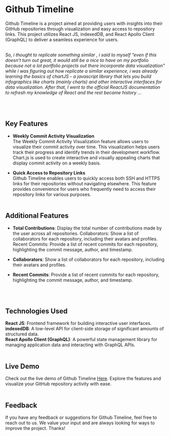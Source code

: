 # Github Timeline

Github Timeline is a project aimed at providing users with insights into their GitHub repositories through visualization and easy access to repository links. This project utilizes React JS, indexedDB, and React Apollo Client (GraphQL) to deliver a seamless experience for users.
<br>
<br>

<i>So, i thought to replicate something similar , i said to myself “even if this doesn’t turn out great, it would still be a nice to have on my portfolio because not a lot portfolio projects out there incorporate data visualization”<br> while i was figuring out how replicate a similar experience, i was already learning the basics of chartJS - a javascript library that lets you build infographics like charts (mainly charts) and other interactive interfaces for data visualization.
After that, I went to the official ReactJS documentation to refresh my knowledge of React and the rest became history …</i>

<br>
<br>

## Key Features

- <b>Weekly Commit Activity Visualization</b> <br>
  The Weekly Commit Activity Visualization feature allows users to visualize their commit activity over time. This visualization helps users track their progress and identify trends in their development workflow. Chart.js is used to create interactive and visually appealing charts that display commit activity on a weekly basis.<br>

- <b>Quick Access to Repository Links</b> <br>
  Github Timeline enables users to quickly access both SSH and HTTPS links for their repositories without navigating elsewhere. This feature provides convenience for users who frequently need to access their repository links for various purposes.
  <br>
  <br>

## Additional Features

- <b>Total Contributions</b>: Display the total number of contributions made by the user across all repositories.
  Collaborators: Show a list of collaborators for each repository, including their avatars and profiles.
  Recent Commits: Provide a list of recent commits for each repository, highlighting the commit message, author, and timestamp.

- <b>Collaborators</b>: Show a list of collaborators for each repository, including their avatars and profiles.
- <b>Recent Commits</b>: Provide a list of recent commits for each repository, highlighting the commit message, author, and timestamp.

<br>
<br>

## Technologies Used

<b>React JS</b>: Frontend framework for building interactive user interfaces.<br>
<b>indexedDB</b>: A low-level API for client-side storage of significant amounts of structured data.<br>
<b>React Apollo Client (GraphQL)</b>: A powerful state management library for managing application data and interacting with GraphQL APIs.
<br>
<br>

## Live Demo

Check out the live demo of Github Timeline [Here](https://github-timeline-client.vercel.app). Explore the features and visualize your GitHub repository activity with ease.
<br>
<br>

## Feedback

If you have any feedback or suggestions for Github Timeline, feel free to reach out to us. We value your input and are always looking for ways to improve the project. Thanks!

